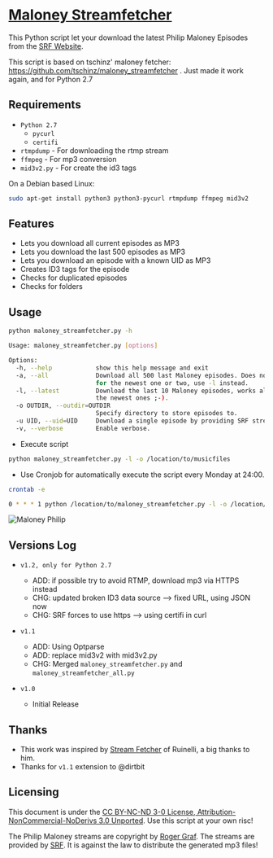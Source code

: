 [Maloney Streamfetcher](https://github.com/dirtbit/maloney_streamfetcher)
================================

This Python script let your download the latest Philip Maloney Episodes from the [SRF Website](http://www.srf.ch/sendungen/maloney).

This script is based on tschinz' maloney fetcher: https://github.com/tschinz/maloney_streamfetcher . Just made it work again, and for Python 2.7

Requirements
---
* ``Python 2.7``
  * ``pycurl``
  * ``certifi``
* ``rtmpdump`` - For downloading the rtmp stream
* ``ffmpeg`` - For mp3 conversion
* ``mid3v2.py`` - For create the id3 tags

On a Debian based Linux:
```bash
sudo apt-get install python3 python3-pycurl rtmpdump ffmpeg mid3v2
```

Features
---
* Lets you download all current episodes as MP3
* Lets you download the last 500 episodes as MP3
* Lets you download an episode with a known UID as MP3
* Creates ID3 tags for the episode
* Checks for duplicated episodes
* Checks for folders

Usage
---

```bash
python maloney_streamfetcher.py -h

Usage: maloney_streamfetcher.py [options]

Options:
  -h, --help            show this help message and exit
  -a, --all             Download all 500 last Maloney episodes. Does not work
                        for the newest one or two, use -l instead.
  -l, --latest          Download the last 10 Maloney episodes, works also for
                        the newest ones ;-).
  -o OUTDIR, --outdir=OUTDIR
                        Specify directory to store episodes to.
  -u UID, --uid=UID     Download a single episode by providing SRF stream UID.
  -v, --verbose         Enable verbose.
```

* Execute script
```bash
python maloney_streamfetcher.py -l -o /location/to/musicfiles
```

* Use Cronjob for automatically execute the script every Monday at 24:00.
```bash
crontab -e
```
```bash
0 * * * 1 python /location/to/maloney_streamfetcher.py -l -o /location/to/musicfiles
```

![Maloney Philip](http://www.srfcdn.ch/radio/modules/dynimages/624/drs-3/maloney/2012/142280.maloney1.jpg)


Versions Log
---
- `v1.2, only for Python 2.7`
  * ADD: if possible try to avoid RTMP, download mp3 via HTTPS instead
  * CHG: updated broken ID3 data source --> fixed URL, using JSON now
  * CHG: SRF forces to use https --> using certifi in curl

- `v1.1`
  * ADD: Using Optparse
  * ADD: replace mid3v2 with mid3v2.py
  * CHG: Merged `maloney_streamfetcher.py` and `maloney_streamfetcher_all.py`
- `v1.0`
  * Initial Release

Thanks
---
  * This work was inspired by [Stream Fetcher](https://www.ruinelli.ch/philip-maloney-stream-fetcher) of Ruinelli, a big thanks to him.
  * Thanks for `v1.1` extension to @dirtbit

Licensing
---
This document is under the [CC BY-NC-ND 3-0 License, Attribution-NonCommercial-NoDerivs 3.0 Unported](http://creativecommons.org/licenses/by-nc-nd/3.0/). Use this script at your own risc!

The Philip Maloney streams are copyright by [Roger Graf](www.rogergraf.ch). The streams are provided by [SRF](www.srf.ch/sendungen/maloney). It is against the law to distribute the generated mp3 files!
